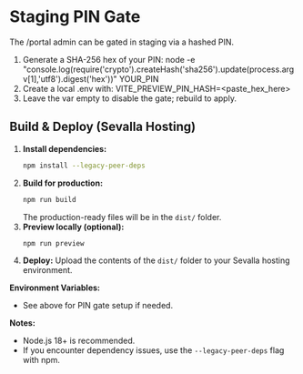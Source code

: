 <!-- Deployment note: Triggering redeploy on Sevalla, Sep 18, 2025 -->
# Staging PIN Gate
The /portal admin can be gated in staging via a hashed PIN.
1) Generate a SHA-256 hex of your PIN:
   node -e "console.log(require('crypto').createHash('sha256').update(process.argv[1],'utf8').digest('hex'))" YOUR_PIN
2) Create a local .env with:
   VITE_PREVIEW_PIN_HASH=<paste_hex_here>
3) Leave the var empty to disable the gate; rebuild to apply.

## Build & Deploy (Sevalla Hosting)

1. **Install dependencies:**
   ```bash
   npm install --legacy-peer-deps
   ```
2. **Build for production:**
   ```bash
   npm run build
   ```
   The production-ready files will be in the `dist/` folder.
3. **Preview locally (optional):**
   ```bash
   npm run preview
   ```
4. **Deploy:**
   Upload the contents of the `dist/` folder to your Sevalla hosting environment.

**Environment Variables:**
- See above for PIN gate setup if needed.

**Notes:**
- Node.js 18+ is recommended.
- If you encounter dependency issues, use the `--legacy-peer-deps` flag with npm.
